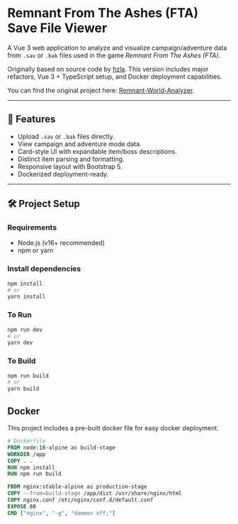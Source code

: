 # Remnant From The Ashes (FTA) Save File Viewer

A Vue 3 web application to analyze and visualize campaign/adventure data from `.sav` or `.bak` files used in the game *Remnant From The Ashes (FTA)*.

Originally based on source code by [hzla](https://github.com/hzla). This version includes major refactors, Vue 3 + TypeScript setup, and Docker deployment capabilities.

You can find the original project here: [Remnant-World-Analyzer](https://github.com/hzla/Remnant-World-Analyzer).

---

## 🚀 Features

- Upload `.sav` or `.bak` files directly.
- View campaign and adventure mode data.
- Card-style UI with expandable item/boss descriptions.
- Distinct item parsing and formatting.
- Responsive layout with Bootstrap 5.
- Dockerized deployment-ready.

---

## 🛠️ Project Setup

### Requirements

- Node.js (v16+ recommended)
- npm or yarn

### Install dependencies

```bash
npm install
# or
yarn install
```

### To Run

```bash
npm run dev
# or
yarn dev
```

### To Build

```bash
npm run build
# or
yarn build
```

## Docker

This project includes a pre-built docker file for easy docker deployment.

```dockerfile
# Dockerfile
FROM node:18-alpine as build-stage
WORKDIR /app
COPY . .
RUN npm install
RUN npm run build

FROM nginx:stable-alpine as production-stage
COPY --from=build-stage /app/dist /usr/share/nginx/html
COPY nginx.conf /etc/nginx/conf.d/default.conf
EXPOSE 80
CMD ["nginx", "-g", "daemon off;"]
```

